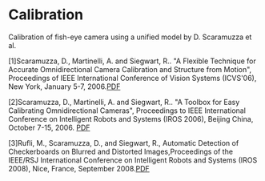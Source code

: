 # Calibration

Calibration of fish-eye camera using a unified model by D. Scaramuzza et al.

[1]Scaramuzza, D., Martinelli, A. and Siegwart, R.. "A Flexible Technique for Accurate Omnidirectional Camera Calibration and Structure from Motion", Proceedings of IEEE International Conference of Vision Systems (ICVS'06), New York, January 5-7, 2006.[PDF](http://rpg.ifi.uzh.ch/docs/ICVS06_scaramuzza.pdf)

[2]Scaramuzza, D., Martinelli, A. and Siegwart, R.. "A Toolbox for Easy Calibrating Omnidirectional Cameras", Proceedings to IEEE International Conference on Intelligent Robots and Systems (IROS 2006), Beijing China, October 7-15, 2006. [PDF](http://rpg.ifi.uzh.ch/docs/IROS06_scaramuzza.pdf)

[3]Rufli, M., Scaramuzza, D., and Siegwart, R., Automatic Detection of Checkerboards on Blurred and Distorted Images,Proceedings of the IEEE/RSJ International Conference on Intelligent Robots and Systems (IROS 2008), Nice, France, September 2008.[PDF](http://rpg.ifi.uzh.ch/docs/IROS08_scaramuzza_b.pdf)

